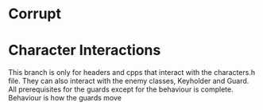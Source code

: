 # Corrupt
# Character Interactions

This branch is only for headers and cpps that interact with the characters.h
file. They can also interact with the enemy classes, Keyholder and Guard. All
prerequisites for the guards except for the behaviour is complete. Behaviour 
is how the guards move
